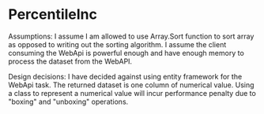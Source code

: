 # PercentileInc
Assumptions:
I assume I am allowed to use Array.Sort function to sort array as opposed to writing out the sorting algorithm.
I assume the client consuming the WebApi is powerful enough and have enough memory to process the dataset from the WebAPI. 

Design decisions:
I have decided against using entity framework for the WebApi task. The returned dataset is one column of numerical value. Using a class to represent a numerical value will incur performance penalty due to "boxing" and "unboxing" operations.
